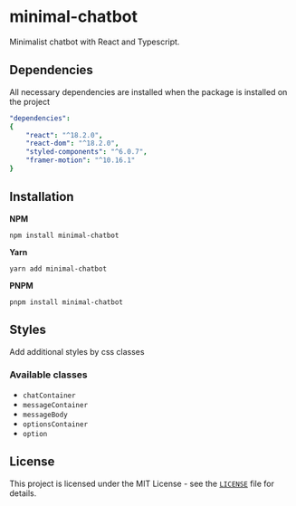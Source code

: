 # minimal-chatbot

Minimalist chatbot with React and Typescript.

## Dependencies

All necessary dependencies are installed when the package is installed on the project

```yaml
"dependencies":
{
    "react": "^18.2.0",
    "react-dom": "^18.2.0",
    "styled-components": "^6.0.7",
    "framer-motion": "^10.16.1"
}
```

## Installation

**NPM**
```
npm install minimal-chatbot
```

**Yarn**
```
yarn add minimal-chatbot
```

**PNPM**
```
pnpm install minimal-chatbot
```

## Styles

Add additional styles by css classes

### Available classes

- `chatContainer`
- `messageContainer`
- `messageBody`
- `optionsContainer`
- `option`

## License

This project is licensed under the MIT License - see the [`LICENSE`](LICENSE) file for details.

